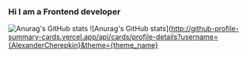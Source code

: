 ### Hi I am a Frontend developer

![Anurag's GitHub stats](https://github-readme-stats.vercel.app/api?username=AlexanderCherepkin&show_icons=true&theme=radical)
![Anurag's GitHub stats](http://github-profile-summary-cards.vercel.app/api/cards/profile-details?username={AlexanderCherepkin}&theme={theme_name}


<!--
**AlexanderCherepkin/AlexanderCherepkin** is a ✨ _special_ ✨ repository because its `README.md` (this file) appears on your GitHub profile.

Here are some ideas to get you started:

- 🔭 I’m currently working on ...
- 🌱 I’m currently learning ...
- 👯 I’m looking to collaborate on ...
- 🤔 I’m looking for help with ...
- 💬 Ask me about ...
- 📫 How to reach me: ...
- 😄 Pronouns: ...
- ⚡ Fun fact: ...
-->
